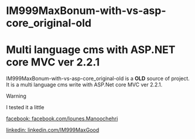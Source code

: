 # IM999MaxBonum-with-vs-asp-core_original-old

# Multi language cms with ASP.NET core MVC ver 2.2.1

IM999MaxBonum-with-vs-asp-core_original-old is a **OLD** source of project. It is a multi language cms write with ASP.Net core MVC ver 2.2.1.

>[!WARNING]
>I tested it a little


[facebook: facebook.com/Iounes.Manoochehri](https://facebook.com/Iounes.Manoochehri)

[linkedin: linkedin.com/IM999MaxGood](https://ir.linkedin.com/in/im999maxgood)

